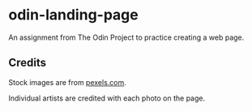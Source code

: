 # odin-landing-page
An assignment from The Odin Project to practice creating a web page.

## Credits

Stock images are from [pexels.com](https://pexels.com).

Individual artists are credited with each photo on the page.